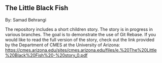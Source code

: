 ## The Little Black Fish
By: Samad Behrangi

The repository includes a short children story. The story is in progress in various branches. The goal is to demonstrate the use of Git Rebase. If you would like to read the full version of the story, check out the link provided by the Department of CMES at the University of Arizona: https://cmes.arizona.edu/sites/cmes.arizona.edu/files/e.%20The%20Little%20Black%20Fish%20-%20story_0.pdf

